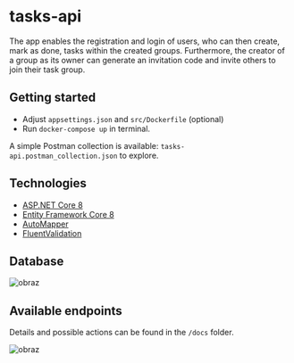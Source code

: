 # tasks-api                            

The app enables the registration and login of users, who can then create, mark as done, tasks within the created groups. Furthermore, the creator of a group as its owner can generate an invitation code and invite others to join their task group.

## Getting started

- Adjust ``appsettings.json`` and ``src/Dockerfile`` (optional)
- Run ``docker-compose up`` in terminal.

A simple Postman collection is available: ``tasks-api.postman_collection.json`` to explore.

## Technologies

- [ASP.NET Core 8](https://learn.microsoft.com/en-us/aspnet/core/introduction-to-aspnet-core?view=aspnetcore-8.0)
- [Entity Framework Core 8](https://learn.microsoft.com/en-us/ef/core/)
- [AutoMapper](https://automapper.org/)
- [FluentValidation](https://docs.fluentvalidation.net/en/latest/)

## Database

![obraz](https://user-images.githubusercontent.com/74381129/202245256-1aec0e81-b2a4-48e2-b7d6-2c063330e51a.png)

## Available endpoints

Details and possible actions can be found in the ``/docs`` folder.  

![obraz](https://user-images.githubusercontent.com/74381129/202239247-98daf5f6-3a04-4aee-9b20-efbad0c02853.png)
